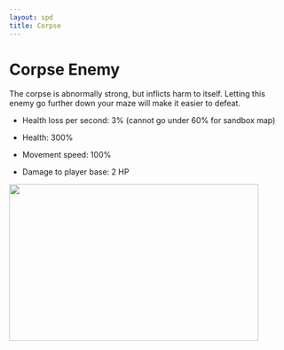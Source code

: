 ```yaml
---
layout: spd
title: Corpse
---
```


# Corpse Enemy

The corpse is abnormally strong, but inflicts harm to itself. Letting this enemy go further down your maze will make it easier to defeat.

* Health loss per second: 3% (cannot go under 60% for sandbox map)

* Health: 300%

* Movement speed: 100%

* Damage to player base: 2 HP

<img src="/assets/images/spd/enemy-corpse.gif" width="449" height="283">
